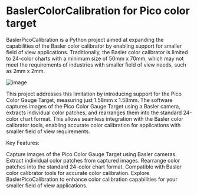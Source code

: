 # BaslerColorCalibration for Pico color target
BaslerPicoCalibration is a Python project aimed at expanding the capabilities of the Basler color calibrator by enabling support for smaller field of view applications. Traditionally, the Basler color calibrator is limited to 24-color charts with a minimum size of 50mm x 70mm, which may not meet the requirements of industries with smaller field of view needs, such as 2mm x 2mm.

![image](https://github.com/SODAVISION-TECH/BaslerPicoCalibration/assets/22335180/0660725c-4ffb-4fa9-b696-3defb363b363)



This project addresses this limitation by introducing support for the Pico Color Gauge Target, measuring just 1.58mm x 1.58mm. The software captures images of the Pico Color Gauge Target using a Basler camera, extracts individual color patches, and rearranges them into the standard 24-color chart format. This allows seamless integration with the Basler color calibrator tools, enabling accurate color calibration for applications with smaller field of view requirements.

Key Features:

Capture images of the Pico Color Gauge Target using Basler cameras.
Extract individual color patches from captured images.
Rearrange color patches into the standard 24-color chart format.
Compatible with Basler color calibrator tools for accurate color calibration.
Explore BaslerPicoCalibration to enhance color calibration capabilities for your smaller field of view applications.
